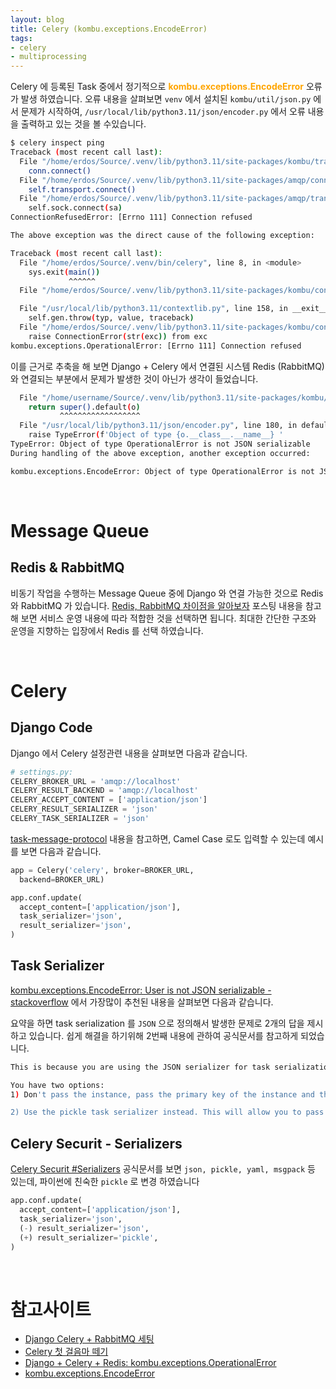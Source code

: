 ```yaml
---
layout: blog
title: Celery (kombu.exceptions.EncodeError)
tags:
- celery
- multiprocessing
---
```


Celery 에 등록된 Task 중에서  정기적으로 **<span style="color:orange">kombu.exceptions.EncodeError</span>** 오류가 발생 하였습니다. 오류 내용을 살펴보면 `venv` 에서 설치된 `kombu/util/json.py` 에서 문제가 시작하여, `/usr/local/lib/python3.11/json/encoder.py` 에서 오류 내용을 출력하고 있는 것을 볼 수있습니다.

```bash
$ celery inspect ping    
Traceback (most recent call last):
  File "/home/erdos/Source/.venv/lib/python3.11/site-packages/kombu/transport/pyamqp.py", line 203, in establish_connection
    conn.connect()
  File "/home/erdos/Source/.venv/lib/python3.11/site-packages/amqp/connection.py", line 324, in connect
    self.transport.connect()
  File "/home/erdos/Source/.venv/lib/python3.11/site-packages/amqp/transport.py", line 184, in _connect
    self.sock.connect(sa)
ConnectionRefusedError: [Errno 111] Connection refused

The above exception was the direct cause of the following exception:

Traceback (most recent call last):
  File "/home/erdos/Source/.venv/bin/celery", line 8, in <module>
    sys.exit(main())
             ^^^^^^
  File "/home/erdos/Source/.venv/lib/python3.11/site-packages/kombu/connection.py", line 458, in _ensure_connection

  File "/usr/local/lib/python3.11/contextlib.py", line 158, in __exit__
    self.gen.throw(typ, value, traceback)
  File "/home/erdos/Source/.venv/lib/python3.11/site-packages/kombu/connection.py", line 476, in _reraise_as_library_errors
    raise ConnectionError(str(exc)) from exc
kombu.exceptions.OperationalError: [Errno 111] Connection refused
```

이를 근거로 추축을 해 보면 Django + Celery 에서 연결된 시스템 Redis (RabbitMQ) 와 연결되는 부분에서 문제가 발생한 것이 아닌가 생각이 들었습니다.

```bash
  File "/home/username/Source/.venv/lib/python3.11/site-packages/kombu/utils/json.py", line 47, in default
    return super().default(o)
           ^^^^^^^^^^^^^^^^^^
  File "/usr/local/lib/python3.11/json/encoder.py", line 180, in default
    raise TypeError(f'Object of type {o.__class__.__name__} '
TypeError: Object of type OperationalError is not JSON serializable
During handling of the above exception, another exception occurred:

kombu.exceptions.EncodeError: Object of type OperationalError is not JSON serializable
```

<br/>

# Message Queue
## Redis & RabbitMQ
비동기 작업을 수행하는 Message Queue 중에 Django 와 연결 가능한 것으로 Redis 와 RabbitMQ 가 있습니다. [Redis, RabbitMQ 차이점을 알아보자](https://velog.io/@jisoo1170/Redis-RabbitMQ-%EC%B0%A8%EC%9D%B4%EC%A0%90%EC%9D%84-%EC%95%8C%EC%95%84%EB%B3%B4%EC%9E%90) 포스팅 내용을 참고해 보면 서비스 운영 내용에 따라 적합한 것을 선택하면 됩니다. 최대한 간단한 구조와 운영을 지향하는 입장에서 Redis 를 선택 하였습니다.

<br/>

# Celery
## Django Code
Django 에서 Celery 설정관련 내용을 살펴보면 다음과 같습니다.
```python
# settings.py:
CELERY_BROKER_URL = 'amqp://localhost'
CELERY_RESULT_BACKEND = 'amqp://localhost'
CELERY_ACCEPT_CONTENT = ['application/json']
CELERY_RESULT_SERIALIZER = 'json'
CELERY_TASK_SERIALIZER = 'json'
```

[task-message-protocol](https://docs.celeryq.dev/en/latest/history/whatsnew-4.0.html#new-task-message-protocol) 내용을 참고하면, Camel Case 로도 입력할 수 있는데 예시를 보면 다음과 같습니다.
```python
app = Celery('celery', broker=BROKER_URL,
  backend=BROKER_URL)

app.conf.update(
  accept_content=['application/json'],
  task_serializer='json',
  result_serializer='json',
)
```

## Task Serializer
[kombu.exceptions.EncodeError: User is not JSON serializable - stackoverflow](https://stackoverflow.com/questions/49373825/kombu-exceptions-encodeerror-user-is-not-json-serializable) 에서 가장많이 추천된 내용을 살펴보면 다음과 같습니다.

요약을 하면 task serialization 를 `JSON` 으로 정의해서 발생한 문제로 2개의 답을 제시하고 있습니다. 쉽게 해결을 하기위해 2번째 내용에 관하여 공식문서를 참고하게 되었습니다.

```bash
This is because you are using the JSON serializer for task serialization (as indicated by the setting CELERY_TASK_SERIALIZER = 'json'), but you are trying to return a model instance (which cannot be serialized into JSON).

You have two options:
1) Don't pass the instance, pass the primary key of the instance and then look up the object inside your task.

2) Use the pickle task serializer instead. This will allow you to pass objects as arguments to your tasks and return them, but comes with it's own security concerns.
```

## Celery Securit - Serializers
[Celery Securit #Serializers](https://docs.celeryq.dev/en/stable/userguide/calling.html#serializers) 공식문서를 보면 `json, pickle, yaml, msgpack` 등 있는데, 파이썬에 친숙한 `pickle` 로 변경 하였습니다

```python
app.conf.update(
  accept_content=['application/json'],
  task_serializer='json',
  (-) result_serializer='json',
  (+) result_serializer='pickle',
)
```

<br/>

# 참고사이트
- [Django Celery + RabbitMQ 세팅](https://blog.naver.com/lastingchild/222348184974)
- [Celery 첫 걸음마 떼기](https://velog.io/@yvvyoon/celery-first-step-2)
- [Django + Celery + Redis: kombu.exceptions.OperationalError](https://stackoverflow.com/questions/73400719/django-celery-redis-kombu-exceptions-operationalerror-errno-111-connecti)
- [kombu.exceptions.EncodeError](https://stackoverflow.com/questions/49373825/kombu-exceptions-encodeerror-user-is-not-json-serializable)
